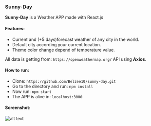 ### Sunny-Day

**Sunny-Day** is a Weather APP made with React.js

#### Features:
- Current and (+5 days)forecast weather of any city in the world.
- Default city according your current location.
- Theme color change depend of temperature value.

All data is getting from: `https://openweathermap.org/` API using **Axios**.

#### How to run:
- Clone: `https://github.com/Belzee10/sunny-day.git`
- Go to the directory and run: `npm install`
- Now run: `npm start`
- The APP is alive in: `localhost:3000`

#### Screenshot:
![alt text](https://res.cloudinary.com/dombtm0fe/image/upload/v1535999050/40424381_534359133651681_4104008342735683584_n.png)
